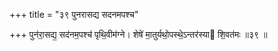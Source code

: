 +++
title = "३९ पुनरासद्य सदनमपश्च"

+++
पुन॑रा॒सद्य॒ सद॑नम॒पश्च॑ पृथि॒वीम॑ग्ने। शेषे॑ मा॒तुर्यथो॒पस्थे॒ऽन्तर॑स्या शि॒वत॑मः ॥३९ ॥